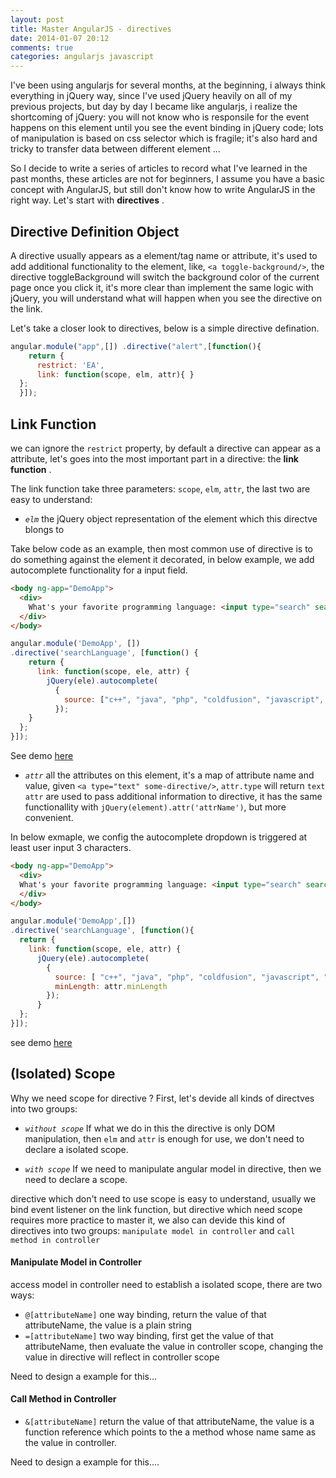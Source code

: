 ```yaml
---
layout: post
title: Master AngularJS - directives
date: 2014-01-07 20:12
comments: true
categories: angularjs javascript
---
```


I've been using angularjs for several months, at the beginning, i always think everything in jQuery way, since I've used jQuery heavily on all of my previous projects, but day by day
I became like angularjs, i realize the shortcoming of jQuery: you will not know who is responsile for the event happens on this element until you see the event binding in jQuery code;
lots of manipulation is based on css selector which is fragile; it's also hard and tricky to transfer data between different element ...

So I decide to write a series of articles to record what I've learned in the past months, these articles are not for beginners, I assume you have a basic concept with AngularJS, but still don't know 
how to write AngularJS in the right way. Let's start with **directives** .

## Directive Definition Object

A directive usually appears as a element/tag name or attribute, it's used to add additional functionality to the element, like, `<a toggle-background/>`, the directive toggleBackground will switch the 
background color of the current page once you click it, it's more clear than implement the same logic with jQuery, you will understand what will happen when you see the directive on the link.

Let's take a closer look to directives, below is a simple directive defination.
```javascript
angular.module("app",[]) .directive("alert",[function(){
    return {
      restrict: 'EA',
      link: function(scope, elm, attr){ }
  };
  }]);
```
## Link Function
we can ignore the `restrict` property, by default a directive can appear as a attribute, let's goes into the most important part in a directive: the **link function** .

The link function take three parameters: `scope`, `elm`, `attr`, the last two are easy to understand:

* *`elm`* the jQuery object representation of the element which this directve blongs to

Take below code as an example, then most common use of directive is to do something against the element it decorated, in below example, we add autocomplete functionality for a input field.
```html
<body ng-app="DemoApp">
  <div>
    What's your favorite programming language: <input type="search" search-language>
  </div>
</body>
```
```javascript
angular.module('DemoApp', [])
.directive('searchLanguage', [function() {
    return {
      link: function(scope, ele, attr) {
        jQuery(ele).autocomplete(
          {
            source: ["c++", "java", "php", "coldfusion", "javascript", "asp", "ruby"]
          });
    }
  };
}]);
```
See demo [here](http://jsbin.com/iZAxoVEF/1/edit)

* *`attr`* all the attributes on this element, it's a map of attribute name and value, given `<a type="text" some-directive/>`, `attr.type` will return `text`
`attr` are used to pass additional information to directive, it has the same functionallity with `jQuery(element).attr('attrName')`, but more convenient.

In below exmaple, we config the autocomplete dropdown is triggered at least user input 3 characters.
```html
<body ng-app="DemoApp">
  <div>
  What's your favorite programming language: <input type="search" search-language min-length="3">
  </div>
</body>
```
```javascript
angular.module('DemoApp',[])
.directive('searchLanguage', [function(){
  return {
    link: function(scope, ele, attr) {
      jQuery(ele).autocomplete(
        {
          source: [ "c++", "java", "php", "coldfusion", "javascript", "asp", "ruby" ],
          minLength: attr.minLength
        });
      }
  };
}]);
```
see demo [here](http://jsbin.com/emivixEz/1/edit)

## (Isolated) Scope
Why we need scope for directive ? First, let's devide all kinds of directves into two groups:

* *`without scope`*
  If what we do in this the directive is only DOM manipulation, then `elm` and `attr` is enough for use, we don't need to declare a isolated scope.

* *`with scope`*
  If we need to manipulate angular model in directive, then we need to declare a scope.

directive which don't need to use scope is easy to understand, usually we bind event listener on the link function, but directive which need scope requires more practice to master it, we also can 
devide this kind of directives into two groups: `manipulate model in controller` and `call method in controller`

#### Manipulate Model in Controller
access model in controller need to establish a isolated scope, there are two ways:

* `@[attributeName]` one way binding, return the value of that attributeName, the value is a plain string
* `=[attributeName]` two way binding, first get the value of that attributeName, then evaluate the value in controller scope, changing the value in directive will reflect in controller scope

Need to design a example for this...
#### Call Method in Controller
* `&[attributeName]` return the value of that attributeName, the value is a function reference which points to the a method whose name same as the value in controller.

Need to design a example for this....
